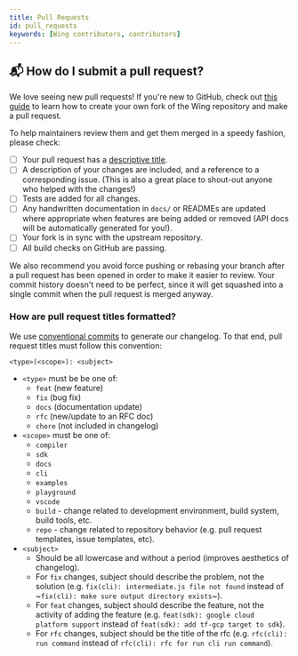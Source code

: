```yaml
---
title: Pull Requests
id: pull_requests
keywords: [Wing contributors, contributors]
---
```


## 📬 How do I submit a pull request?

We love seeing new pull requests! If you're new to GitHub, check out [this
guide](https://docs.github.com/en/get-started/quickstart/contributing-to-projects) to learn how to
create your own fork of the Wing repository and make a pull request.

To help maintainers review them and get them merged in a speedy fashion, please check:

* [ ] Your pull request has a [descriptive title](#how-are-pull-request-titles-formatted).
* [ ] A description of your changes are included, and a reference to a corresponding issue. (This is also a great place to shout-out anyone who helped with the changes!)
* [ ] Tests are added for all changes.
* [ ] Any handwritten documentation in `docs/` or READMEs are updated where appropriate when features are being added or removed (API docs will be automatically generated for you!).
* [ ] Your fork is in sync with the upstream repository.
* [ ] All build checks on GitHub are passing.

We also recommend you avoid force pushing or rebasing your branch after a pull request has been
opened in order to make it easier to review. Your commit history doesn't need to be perfect, since
it will get squashed into a single commit when the pull request is merged anyway.


### How are pull request titles formatted?

We use [conventional commits](https://www.conventionalcommits.org/en/v1.0.0/) to generate our
changelog. To that end, pull request titles must follow this convention:

```
<type>(<scope>): <subject>
```

* `<type>` must be be one of:
  * `feat` (new feature)
  * `fix` (bug fix)
  * `docs` (documentation update)
  * `rfc` (new/update to an RFC doc)
  * `chore` (not included in changelog)
* `<scope>` must be one of:
  * `compiler`
  * `sdk`
  * `docs`
  * `cli`
  * `examples`
  * `playground`
  * `vscode`
  * `build` - change related to development environment, build system, build tools, etc.
  * `repo` - change related to repository behavior (e.g. pull request templates, issue templates,
    etc).
* `<subject>`
  * Should be all lowercase and without a period (improves aesthetics of changelog).
  * For `fix` changes, subject should describe the problem, not the solution (e.g. `fix(cli): intermediate.js file not found` instead of ~`fix(cli): make sure output directory exists`~).
  * For `feat` changes, subject should describe the feature, not the activity of adding the feature (e.g. `feat(sdk): google cloud platform support` instead of `feat(sdk): add tf-gcp target to sdk`).
  * For `rfc` changes, subject should be the title of the rfc (e.g. `rfc(cli): run command` instead
    of `rfc(cli): rfc for run cli run command`).

